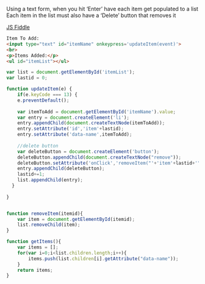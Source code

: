 Using a text form, when you hit ‘Enter’ have each item get populated to a list
Each item in the list must also have a ‘Delete’ button that removes it

[JS Fiddle](https://jsfiddle.net/r6Lcyuvq/1/)

```html
Item To Add: 
<input type="text" id="itemName" onkeypress='updateItem(event)'>
<br>
<p>Items Added:</p>
<ul id="itemList"></ul>
```

```javascript
var list = document.getElementById('itemList');
var lastid = 0;

function updateItem(e) {
	if(e.keyCode === 13) {
  	e.preventDefault();
    
   	var itemToAdd = document.getElementById('itemName').value;
    var entry = document.createElement('li');
    entry.appendChild(document.createTextNode(itemToAdd));
    entry.setAttribute('id','item'+lastid);
    entry.setAttribute('data-name',itemToAdd);
    
    //delete button
    var deleteButton = document.createElement('button');
    deleteButton.appendChild(document.createTextNode("remove"));
    deleteButton.setAttribute('onClick','removeItem("'+'item'+lastid+'")');
    entry.appendChild(deleteButton);
    lastid+=1;
    list.appendChild(entry);
  }
   
}


function removeItem(itemid){
    var item = document.getElementById(itemid);
    list.removeChild(item);
}

function getItems(){
    var items = [];
    for(var i=0;i<list.children.length;i++){
        items.push(list.children[i].getAttribute("data-name"));
    }
    return items;
}
```
